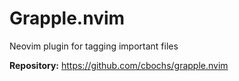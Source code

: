 # Grapple.nvim

Neovim plugin for tagging important files

**Repository:** <https://github.com/cbochs/grapple.nvim>
